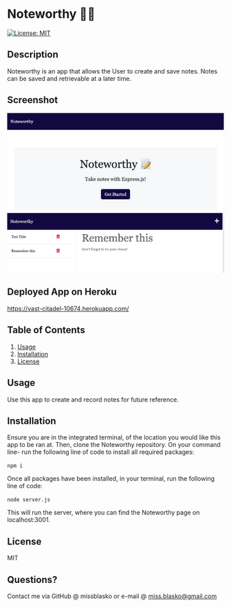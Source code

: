 # Noteworthy ✍🏼
[![License: MIT](https://img.shields.io/badge/License-MIT-yellow.svg)](https://opensource.org/licenses/MIT)

## Description
Noteworthy is an app that allows the User to create and save notes. Notes can be saved and retrievable at a later time.
## Screenshot
![ALT](/public/assets/images/SS-Noteworthy1.png)
![ALT](/public/assets/images/SS-Noteworthy2.png)
## Deployed App on Heroku
https://vast-citadel-10674.herokuapp.com/
## Table of Contents
1. [Usage](#usage)
2. [Installation](#installation)
3. [License](#license)

## Usage
Use this app to create and record notes for future reference.
## Installation
Ensure you are in the integrated terminal, of the location you would like this app to be ran at. Then, clone the Noteworthy repository. On your command line- run the following line of code to install all required packages:
>
 ```npm i```
 >
 Once all packages have been installed, in your terminal, run the following line of code:
 >
```node server.js```
>
This will run the server, where you can find the Noteworthy page on localhost:3001.

## License
  MIT
## Questions?
Contact me via GitHub @ missblasko or e-mail @ miss.blasko@gmail.com